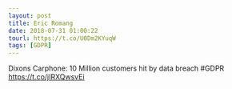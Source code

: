 ```yaml
---
layout: post
title: Eric Romang
date: 2018-07-31 01:00:22
tourl: https://t.co/U0Dm2KYuqW
tags: [GDPR]
---
```

Dixons Carphone: 10 Million customers hit by data breach #GDPR https://t.co/jIRXQwsvEi